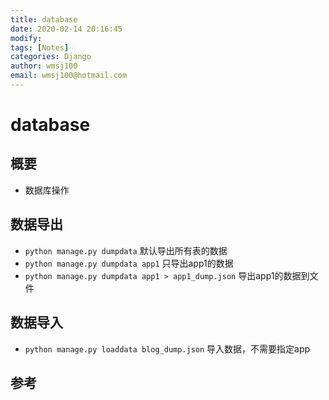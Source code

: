 ```yaml
---
title: database
date: 2020-02-14 20:16:45
modify: 
tags: [Notes]
categories: Django
author: wmsj100
email: wmsj100@hotmail.com
---
```


# database

## 概要

- 数据库操作

## 数据导出

- `python manage.py dumpdata` 默认导出所有表的数据
- `python manage.py dumpdata app1` 只导出app1的数据
- `python manage.py dumpdata app1 > app1_dump.json` 导出app1的数据到文件

## 数据导入

- `python manage.py loaddata blog_dump.json` 导入数据，不需要指定app

## 参考

